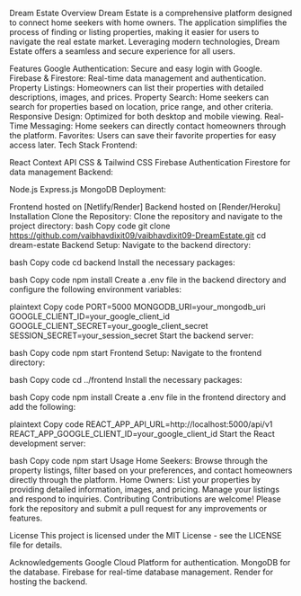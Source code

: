 Dream Estate
Overview
Dream Estate is a comprehensive platform designed to connect home seekers with home owners. The application simplifies the process of finding or listing properties, making it easier for users to navigate the real estate market. Leveraging modern technologies, Dream Estate offers a seamless and secure experience for all users.

Features
Google Authentication: Secure and easy login with Google.
Firebase & Firestore: Real-time data management and authentication.
Property Listings: Homeowners can list their properties with detailed descriptions, images, and prices.
Property Search: Home seekers can search for properties based on location, price range, and other criteria.
Responsive Design: Optimized for both desktop and mobile viewing.
Real-Time Messaging: Home seekers can directly contact homeowners through the platform.
Favorites: Users can save their favorite properties for easy access later.
Tech Stack
Frontend:

React
Context API
CSS & Tailwind CSS
Firebase Authentication
Firestore for data management
Backend:

Node.js
Express.js
MongoDB
Deployment:

Frontend hosted on [Netlify/Render]
Backend hosted on [Render/Heroku]
Installation
Clone the Repository:
Clone the repository and navigate to the project directory:
bash
Copy code
git clone https://github.com/vaibhavdixit09/vaibhavdixit09-DreamEstate.git
cd dream-estate
Backend Setup:
Navigate to the backend directory:

bash
Copy code
cd backend
Install the necessary packages:

bash
Copy code
npm install
Create a .env file in the backend directory and configure the following environment variables:

plaintext
Copy code
PORT=5000
MONGODB_URI=your_mongodb_uri
GOOGLE_CLIENT_ID=your_google_client_id
GOOGLE_CLIENT_SECRET=your_google_client_secret
SESSION_SECRET=your_session_secret
Start the backend server:

bash
Copy code
npm start
Frontend Setup:
Navigate to the frontend directory:

bash
Copy code
cd ../frontend
Install the necessary packages:

bash
Copy code
npm install
Create a .env file in the frontend directory and add the following:

plaintext
Copy code
REACT_APP_API_URL=http://localhost:5000/api/v1
REACT_APP_GOOGLE_CLIENT_ID=your_google_client_id
Start the React development server:

bash
Copy code
npm start
Usage
Home Seekers: Browse through the property listings, filter based on your preferences, and contact homeowners directly through the platform.
Home Owners: List your properties by providing detailed information, images, and pricing. Manage your listings and respond to inquiries.
Contributing
Contributions are welcome! Please fork the repository and submit a pull request for any improvements or features.

License
This project is licensed under the MIT License - see the LICENSE file for details.

Acknowledgements
Google Cloud Platform for authentication.
MongoDB for the database.
Firebase for real-time database management.
Render for hosting the backend.
